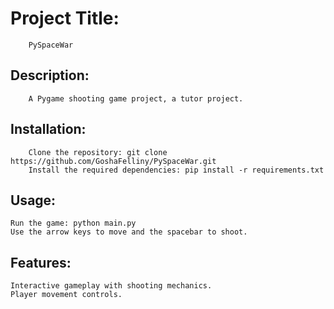 # Project Title: 
        PySpaceWar
## Description: 
        A Pygame shooting game project, a tutor project.
## Installation:
        Clone the repository: git clone https://github.com/GoshaFelliny/PySpaceWar.git
        Install the required dependencies: pip install -r requirements.txt
## Usage:
    Run the game: python main.py
    Use the arrow keys to move and the spacebar to shoot.
## Features:
    Interactive gameplay with shooting mechanics.
    Player movement controls.
